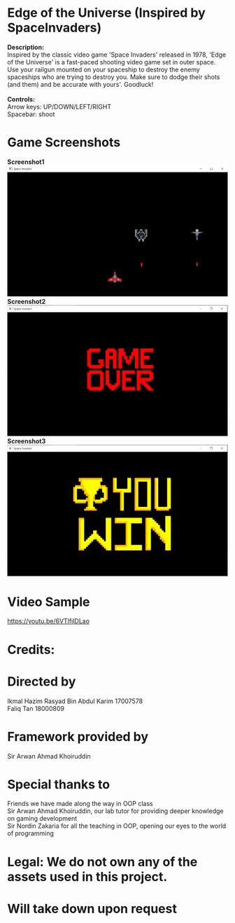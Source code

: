 # Edge of the Universe (Inspired by SpaceInvaders)
<b>Description:</b></br>
Inspired by the classic video game 'Space Invaders' released in 1978, 'Edge of the Universe' is a fast-paced shooting video game set in outer space. Use your railgun mounted on your spaceship to destroy the enemy spaceships who are trying to destroy you. Make sure to dodge their shots (and them) and be accurate with yours'. Goodluck!</br></br>
<b>Controls:</b></br>
Arrow keys: UP/DOWN/LEFT/RIGHT</br>
Spacebar: shoot</br>

# Game Screenshots
<b>Screenshot1</b></br>
![Screenshot1](Capture%201.png)</br>
<b>Screenshot2</b></br>
![Screenshot2](Capture%202.png)</br>
<b>Screenshot3</b></br>
![Screenshot3](Capture%203.png)</br>

# Video Sample
https://youtu.be/6VTlfjIDLao</br>

# Credits:
# Directed by
Ikmal Hazim Rasyad Bin Abdul Karim 17007578</br>
Faliq Tan 18000809</br>

# Framework provided by
Sir Arwan Ahmad Khoiruddin</br>

# Special thanks to
Friends we have made along the way in OOP class</br>
Sir Arwan Ahmad Khoiruddin, our lab tutor for providing deeper knowledge on gaming development</br>
Sir Nordin Zakaria for all the teaching in OOP, opening our eyes to the world of programming</br>

# Legal: We do not own any of the assets used in this project.
# Will take down upon request




